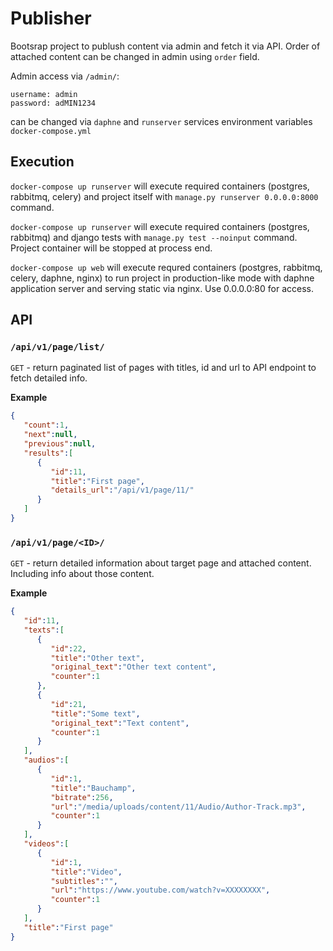 # Publisher

Bootsrap project to publush content via admin and fetch it via API. Order of attached content can be changed in admin using `order` field.

Admin access via `/admin/`:

```
username: admin
password: adMIN1234
```

can be changed via `daphne` and `runserver` services environment variables `docker-compose.yml`

## Execution

`docker-compose up runserver` will execute required containers (postgres, rabbitmq, celery) and project itself with `manage.py runserver 0.0.0.0:8000` command.

`docker-compose up runserver` will execute required containers (postgres, rabbitmq) and django tests with `manage.py test --noinput` command. Project container will be stopped at process end.

`docker-compose up web` will execute requred containers (postgres, rabbitmq, celery, daphne, nginx) to run project in production-like mode with daphne application server and serving static via nginx. Use 0.0.0.0:80 for access.

## API

### `/api/v1/page/list/`

`GET` - return paginated list of pages with titles, id and url to API endpoint to fetch detailed info.

**Example**

```json
{
   "count":1,
   "next":null,
   "previous":null,
   "results":[
      {
         "id":11,
         "title":"First page",
         "details_url":"/api/v1/page/11/"
      }
   ]
}
```

### `/api/v1/page/<ID>/`

`GET` - return detailed information about target page and attached content. Including info about those content.

**Example**

```json
{
   "id":11,
   "texts":[
      {
         "id":22,
         "title":"Other text",
         "original_text":"Other text content",
         "counter":1
      },
      {
         "id":21,
         "title":"Some text",
         "original_text":"Text content",
         "counter":1
      }
   ],
   "audios":[
      {
         "id":1,
         "title":"Bauchamp",
         "bitrate":256,
         "url":"/media/uploads/content/11/Audio/Author-Track.mp3",
         "counter":1
      }
   ],
   "videos":[
      {
         "id":1,
         "title":"Video",
         "subtitles":"",
         "url":"https://www.youtube.com/watch?v=XXXXXXXX",
         "counter":1
      }
   ],
   "title":"First page"
}
```
